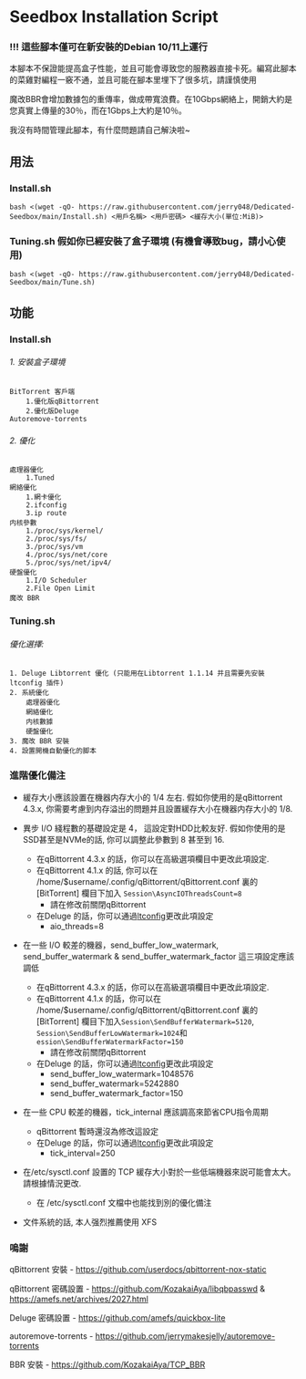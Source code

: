 ﻿# Seedbox Installation Script
### !!! 這些腳本僅可在新安裝的Debian 10/11上運行 
本腳本不保證能提高盒子性能，並且可能會導致您的服務器直接卡死。編寫此腳本的菜雞對編程一竅不通，並且可能在腳本里埋下了很多坑，請謹慎使用

魔改BBR會增加數據包的重傳率，做成帶寬浪費。在10Gbps網絡上，開銷大約是您真實上傳量的30％，而在1Gbps上大約是10％。

我沒有時間管理此腳本，有什麼問題請自己解決啦~
## 用法
### Install.sh
`bash <(wget -qO- https://raw.githubusercontent.com/jerry048/Dedicated-Seedbox/main/Install.sh) <用戶名稱> <用戶密碼> <緩存大小(單位:MiB)>`

### Tuning.sh 假如你已經安裝了盒子環境 (有機會導致bug，請小心使用)

`bash <(wget -qO- https://raw.githubusercontent.com/jerry048/Dedicated-Seedbox/main/Tune.sh)`
## 功能
### Install.sh
###### 1. 安裝盒子環境
	BitTorrent 客戶端
		1.優化版qBittorrent
		2.優化版Deluge
	Autoremove-torrents
###### 2. 優化
	處理器優化
		1.Tuned
	網絡優化
		1.網卡優化
		2.ifconfig
		3.ip route
	内核參數
		1./proc/sys/kernel/
		2./proc/sys/fs/
		3./proc/sys/vm
		4./proc/sys/net/core
		5./proc/sys/net/ipv4/
	硬盤優化
		1.I/O Scheduler
		2.File Open Limit
	魔改 BBR
### Tuning.sh
###### 優化選擇:
	1. Deluge Libtorrent 優化 (只能用在Libtorrent 1.1.14 并且需要先安裝 ltconfig 插件)
	2. 系統優化
		處理器優化
		網絡優化
		内核數據
		硬盤優化
	3. 魔改 BBR 安裝
	4. 設置開機自動優化的脚本
### 進階優化備注
- 緩存大小應該設置在機器内存大小的 1/4 左右. 假如你使用的是qBittorrent 4.3.x, 你需要考慮到内存溢出的問題并且設置緩存大小在機器内存大小的 1/8. 

- 異步 I/O 綫程數的基礎設定是 4， 這設定對HDD比較友好. 假如你使用的是SSD甚至是NVMe的話, 你可以調整此參數到 8 甚至到 16. 
	- 在qBittorrent 4.3.x 的話，你可以在高級選項欄目中更改此項設定. 
	- 在qBittorrent 4.1.x 的話, 你可以在 /home/$username/.config/qBittorrent/qBittorrent.conf 裏的 [BitTorrent] 欄目下加入 `Session\AsyncIOThreadsCount=8`
		- 請在修改前關閉qBittorrent
	- 在Deluge 的話，你可以通過[ltconfig](https://github.com/ratanakvlun/deluge-ltconfig/releases/tag/v0.3.1)更改此項設定
		- aio_threads=8

- 在一些 I/O 較差的機器，send_buffer_low_watermark, send_buffer_watermark & send_buffer_watermark_factor 這三項設定應該調低
	- 在qBittorrent 4.3.x 的話，你可以在高級選項欄目中更改此項設定. 
	- 在qBittorrent 4.1.x 的話，你可以在 /home/$username/.config/qBittorrent/qBittorrent.conf 裏的 [BitTorrent] 欄目下加入`Session\SendBufferWatermark=5120`, `Session\SendBufferLowWatermark=1024`和 `ession\SendBufferWatermarkFactor=150`
		- 請在修改前關閉qBittorrent
	- 在Deluge 的話，你可以通過[ltconfig](https://github.com/ratanakvlun/deluge-ltconfig/releases/tag/v0.3.1)更改此項設定
		- send_buffer_low_watermark=1048576
		- send_buffer_watermark=5242880
		- send_buffer_watermark_factor=150

- 在一些 CPU 較差的機器，tick_internal 應該調高來節省CPU指令周期
	- qBittorrent 暫時還沒為修改這設定
	- 在Deluge 的話，你可以通過[ltconfig](https://github.com/ratanakvlun/deluge-ltconfig/releases/tag/v0.3.1)更改此項設定
		- tick_interval=250

- 在/etc/sysctl.conf 設置的 TCP 緩存大小對於一些低端機器來説可能會太大。 請根據情況更改.
	- 在 /etc/sysctl.conf 文檔中也能找到別的優化備注

- 文件系統的話, 本人强烈推薦使用 XFS 
### 嗚謝
qBittorrent 安裝 - https://github.com/userdocs/qbittorrent-nox-static

qBittorrent 密碼設置 - https://github.com/KozakaiAya/libqbpasswd & https://amefs.net/archives/2027.html

Deluge 密碼設置 - https://github.com/amefs/quickbox-lite

autoremove-torrents - https://github.com/jerrymakesjelly/autoremove-torrents

BBR 安裝 - https://github.com/KozakaiAya/TCP_BBR
